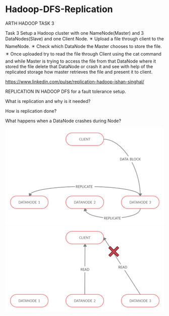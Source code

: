 # Hadoop-DFS-Replication

ARTH HADOOP TASK 3

Task 3 Setup a Hadoop cluster with one NameNode(Master) and 3 DataNodes(Slave) and one Client Node.
✴️ Upload a file through client to the NameNode.
✴️ Check which DataNode the Master chooses to store the file.
✴️ Once uploaded try to read the file through Client using the cat command and while Master is trying to access the file from that DataNode where it stored the file delete that DataNode  or crash it and see with help of the replicated storage how master retrieves the file and present it to client.


https://www.linkedin.com/pulse/replication-hadoop-ishan-singhal/

REPLICATION IN HADOOP DFS for a fault tolerance setup.

What is replication and why is it needed?

How is replication done?

What happens when a DataNode crashes during Node?

![Concept Diagram](https://github.com/IshanSinghal-Arth/Hadoop-DFS-Replication/blob/main/REPLICAS.png)
![Concept Diagram](https://github.com/IshanSinghal-Arth/Hadoop-DFS-Replication/blob/main/Untitled%20Document.jpg)
